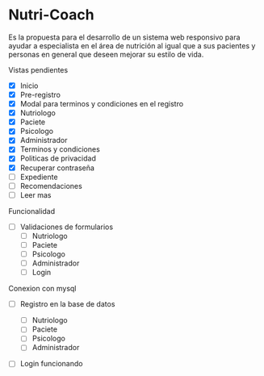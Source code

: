 ﻿# Nutri-Coach
Es la propuesta para el desarrollo de un sistema web responsivo para ayudar a especialista en el área de nutrición al igual que a sus pacientes y personas en general que deseen mejorar su estilo de vida.

Vistas pendientes
- [X] Inicio
- [X] Pre-registro
- [X] Modal para terminos y condiciones en el registro
- [X] Nutriologo
- [X] Paciete
- [X] Psicologo
- [X] Administrador
- [X] Terminos y condiciones
- [X] Politicas de privacidad
- [X] Recuperar contraseña
- [ ] Expediente
- [ ] Recomendaciones
- [ ] Leer mas

Funcionalidad
- [ ] Validaciones de formularios
  - [ ] Nutriologo
  - [ ] Paciete
  - [ ] Psicologo
  - [ ] Administrador
  - [ ] Login

Conexion con mysql
- [ ] Registro en la base de datos
  - [ ] Nutriologo
  - [ ] Paciete
  - [ ] Psicologo
  - [ ] Administrador
- [ ] Login funcionando

